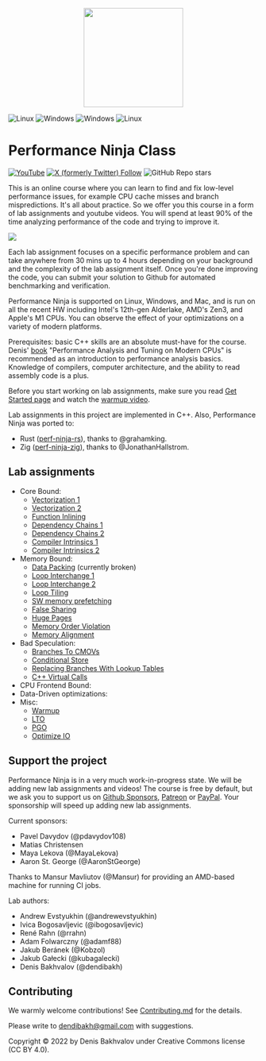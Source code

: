 <p align="center"> <img src="/logo.jpg" width=200> </p>

![Linux](https://github.com/dendibakh/perf-ninja/actions/workflows/CI_Linux_Alderlake.yml/badge.svg) ![Windows](https://github.com/dendibakh/perf-ninja/actions/workflows/CI_Macos_M1.yml/badge.svg) ![Windows](https://github.com/dendibakh/perf-ninja/actions/workflows/CI_Win_Zen3.yml/badge.svg) ![Linux](https://github.com/dendibakh/perf-ninja/actions/workflows/CI_Linux_Coffeelake.yml/badge.svg) 

# Performance Ninja Class

[![YouTube](https://img.shields.io/youtube/channel/subscribers/UCGmEJdQ993cdCGdnLZDuOOQ)](https://youtube.com/@easyperf3992)
[![X (formerly Twitter) Follow](https://img.shields.io/twitter/follow/dendibakh)](https://twitter.com/dendibakh)
![GitHub Repo stars](https://img.shields.io/github/stars/dendibakh/perf-ninja)

This is an online course where you can learn to find and fix low-level performance issues, for example CPU cache misses and branch mispredictions. It's all about practice. So we offer you this course in a form of lab assignments and youtube videos. You will spend at least 90% of the time analyzing performance of the code and trying to improve it.

[<img src="img/WelcomeVideo.png">](https://www.youtube.com/watch?v=2tzdkC6IDbo&list=PLRWO2AL1QAV6bJAU2kgB4xfodGID43Y5d)

Each lab assignment focuses on a specific performance problem and can take anywhere from 30 mins up to 4 hours depending on your background and the complexity of the lab assignment itself. Once you're done improving the code, you can submit your solution to Github for automated benchmarking and verification.

Performance Ninja is supported on Linux, Windows, and Mac, and is run on all the recent HW including Intel's 12th-gen Alderlake, AMD's Zen3, and Apple's M1 CPUs. You can observe the effect of your optimizations on a variety of modern platforms.

Prerequisites: basic C++ skills are an absolute must-have for the course. Denis' [book](https://book.easyperf.net/perf_book) "Performance Analysis and Tuning on Modern CPUs" is recommended as an introduction to performance analysis basics. Knowledge of compilers, computer architecture, and the ability to read assembly code is a plus.

Before you start working on lab assignments, make sure you read [Get Started page](GetStarted.md) and watch the [warmup video](https://youtu.be/jFRwAcIoLgQ).

Lab assignments in this project are implemented in C++. Also, Performance Ninja was ported to:
* Rust ([perf-ninja-rs](https://github.com/grahamking/perf-ninja-rs)), thanks to @grahamking.
* Zig ([perf-ninja-zig](https://github.com/JonathanHallstrom/perf-ninja-zig)), thanks to @JonathanHallstrom.

## Lab assignments

* Core Bound:
  * [Vectorization 1](labs/core_bound/vectorization_1)
  * [Vectorization 2](labs/core_bound/vectorization_2)
  * [Function Inlining](labs/core_bound/function_inlining_1)
  * [Dependency Chains 1](labs/core_bound/dep_chains_1)
  * [Dependency Chains 2](labs/core_bound/dep_chains_2)
  * [Compiler Intrinsics 1](labs/core_bound/compiler_intrinsics_1)
  * [Compiler Intrinsics 2](labs/core_bound/compiler_intrinsics_2)
* Memory Bound:
  * [Data Packing](labs/memory_bound/data_packing) (currently broken)
  * [Loop Interchange 1](labs/memory_bound/loop_interchange_1)
  * [Loop Interchange 2](labs/memory_bound/loop_interchange_2)
  * [Loop Tiling](labs/memory_bound/loop_tiling_1)
  * [SW memory prefetching](labs/memory_bound/swmem_prefetch_1)
  * [False Sharing](labs/memory_bound/false_sharing_1)
  * [Huge Pages](labs/memory_bound/huge_pages_1)
  * [Memory Order Violation](labs/memory_bound/mem_order_violation_1)
  * [Memory Alignment](labs/memory_bound/mem_alignment_1)
* Bad Speculation:
  * [Branches To CMOVs](labs/bad_speculation/branches_to_cmov_1)
  * [Conditional Store](labs/bad_speculation/conditional_store_1)
  * [Replacing Branches With Lookup Tables](labs/bad_speculation/lookup_tables_1)
  * [C++ Virtual Calls](labs/bad_speculation/virtual_call_mispredict)
* CPU Frontend Bound:
* Data-Driven optimizations:
* Misc:
  * [Warmup](labs/misc/warmup)
  * [LTO](labs/misc/lto)
  * [PGO](labs/misc/pgo)
  * [Optimize IO](labs/misc/io_opt1)

## Support the project

Performance Ninja is in a very much work-in-progress state. We will be adding new lab assignments and videos! The course is free by default, but we ask you to support us on [Github Sponsors](https://github.com/sponsors/dendibakh), [Patreon](https://www.patreon.com/dendibakh) or [PayPal](https://www.paypal.com/cgi-bin/webscr?cmd=_donations&business=TBM3NW8TKTT34&currency_code=USD&source=url). Your sponsorship will speed up adding new lab assignments.

Current sponsors:
* Pavel Davydov (@pdavydov108)
* Matias Christensen
* Maya Lekova (@MayaLekova)
* Aaron St. George (@AaronStGeorge)

Thanks to Mansur Mavliutov (@Mansur) for providing an AMD-based machine for running CI jobs.

Lab authors:
* Andrew Evstyukhin (@andrewevstyukhin)
* Ivica Bogosavljevic (@ibogosavljevic)
* René Rahn (@rrahn)
* Adam Folwarczny (@adamf88)
* Jakub Beránek (@Kobzol)
* Jakub Gałecki (@kubagalecki)
* Denis Bakhvalov (@dendibakh)

## Contributing

We warmly welcome contributions! See [Contributing.md](Contributing.md) for the details.

Please write to dendibakh@gmail.com with suggestions.

Copyright © 2022 by Denis Bakhvalov under Creative Commons license (CC BY 4.0).
